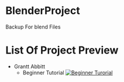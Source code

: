 # BlenderProject
Backup For blend Files
# List Of Project Preview
+ Grantt Abbitt 
    + Beginner Tutorial
    [![Beginner Turorial](https://media.discordapp.net/attachments/720259059294404669/847492630090350622/GIF_27-05-2021_20-38-18.gif)](https://cdn.discordapp.com/attachments/847056481386889217/847471459327803402/pingo.mp4)
